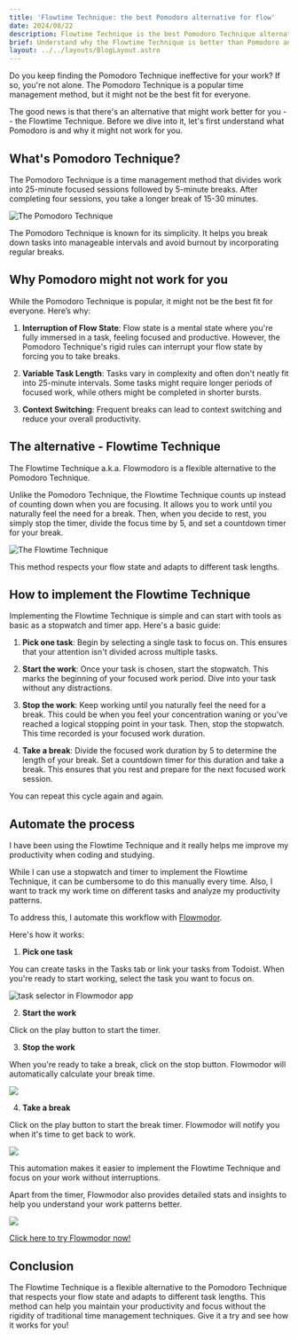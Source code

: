 ```yaml
---
title: 'Flowtime Technique: the best Pomodoro alternative for flow'
date: 2024/08/22
description: Flowtime Technique is the best Pomodoro Technique alternative for time management. Learn the difference between them and how to implement it.
brief: Understand why the Flowtime Technique is better than Pomodoro and how to implement it
layout: ../../layouts/BlogLayout.astro
---
```


Do you keep finding the Pomodoro Technique ineffective for your work? If so, you're not alone. The Pomodoro Technique is a popular time management method, but it might not be the best fit for everyone.

The good news is that there's an alternative that might work better for you -- the Flowtime Technique. Before we dive into it, let's first understand what Pomodoro is and why it might not work for you.

## What's Pomodoro Technique?

The Pomodoro Technique is a time management method that divides work into 25-minute focused sessions followed by 5-minute breaks. After completing four sessions, you take a longer break of 15-30 minutes.

![The Pomodoro Technique](/pomodoro.png)

The Pomodoro Technique is known for its simplicity. It helps you break down tasks into manageable intervals and avoid burnout by incorporating regular breaks.

## Why Pomodoro might not work for you

While the Pomodoro Technique is popular, it might not be the best fit for everyone. Here’s why:

1. **Interruption of Flow State**: Flow state is a mental state where you're fully immersed in a task, feeling focused and productive. However, the Pomodoro Technique's rigid rules can interrupt your flow state by forcing you to take breaks.

2. **Variable Task Length**: Tasks vary in complexity and often don't neatly fit into 25-minute intervals. Some tasks might require longer periods of focused work, while others might be completed in shorter bursts.

3. **Context Switching**: Frequent breaks can lead to context switching and reduce your overall productivity. 

## The alternative - Flowtime Technique

The Flowtime Technique a.k.a. Flowmodoro is a flexible alternative to the Pomodoro Technique.

Unlike the Pomodoro Technique, the Flowtime Technique counts up instead of counting down when you are focusing. It allows you to work until you naturally feel the need for a break. Then, when you decide to rest, you simply stop the timer, divide the focus time by 5, and set a countdown timer for your break.

![The Flowtime Technique](/flowtime.png)

This method respects your flow state and adapts to different task lengths.

## How to implement the Flowtime Technique

Implementing the Flowtime Technique is simple and can start with tools as basic as a stopwatch and timer app. Here's a basic guide:

1. **Pick one task**: Begin by selecting a single task to focus on. This ensures that your attention isn't divided across multiple tasks.

2. **Start the work**: Once your task is chosen, start the stopwatch. This marks the beginning of your focused work period. Dive into your task without any distractions.

3. **Stop the work**: Keep working until you naturally feel the need for a break. This could be when you feel your concentration waning or you've reached a logical stopping point in your task. Then, stop the stopwatch. This time recorded is your focused work duration.

4. **Take a break**: Divide the focused work duration by 5 to determine the length of your break. Set a countdown timer for this duration and take a break. This ensures that you rest and prepare for the next focused work session.

You can repeat this cycle again and again.

## Automate the process

I have been using the Flowtime Technique and it really helps me improve my productivity when coding and studying.

While I can use a stopwatch and timer to implement the Flowtime Technique, it can be cumbersome to do this manually every time. Also, I want to track my work time on different tasks and analyze my productivity patterns.

To address this, I automate this workflow with [Flowmodor](/).

Here's how it works:

1. **Pick one task**

You can create tasks in the Tasks tab or link your tasks from Todoist. When you're ready to start working, select the task you want to focus on.

![task selector in Flowmodor app](/select-task.png)

2. **Start the work**

Click on the play button to start the timer.

3. **Stop the work**

When you're ready to take a break, click on the stop button. Flowmodor will automatically calculate your break time.

![](/timer-tab-focus.png)

4. **Take a break**

Click on the play button to start the break timer. Flowmodor will notify you when it's time to get back to work.

![](/timer-tab-break.png)

This automation makes it easier to implement the Flowtime Technique and focus on your work without interruptions.

Apart from the timer, Flowmodor also provides detailed stats and insights to help you understand your work patterns better.

![](/stats-page.png)

[Click here to try Flowmodor now!](https://app.flowmodor.com)

## Conclusion

The Flowtime Technique is a flexible alternative to the Pomodoro Technique that respects your flow state and adapts to different task lengths. This method can help you maintain your productivity and focus without the rigidity of traditional time management techniques. Give it a try and see how it works for you!
